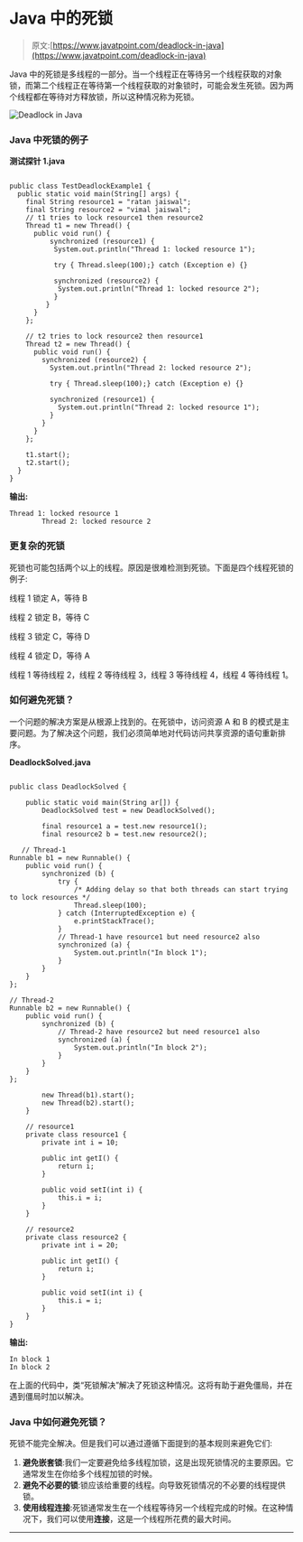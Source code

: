 # Java 中的死锁

> 原文:[https://www.javatpoint.com/deadlock-in-java](https://www.javatpoint.com/deadlock-in-java)

Java 中的死锁是多线程的一部分。当一个线程正在等待另一个线程获取的对象锁，而第二个线程正在等待第一个线程获取的对象锁时，可能会发生死锁。因为两个线程都在等待对方释放锁，所以这种情况称为死锁。

![Deadlock in Java](../Images/e8903bdad6c389f780cd2a2126fa9654.png)

### Java 中死锁的例子

**测试探针 1.java**

```

public class TestDeadlockExample1 {
  public static void main(String[] args) {
    final String resource1 = "ratan jaiswal";
    final String resource2 = "vimal jaiswal";
    // t1 tries to lock resource1 then resource2
    Thread t1 = new Thread() {
      public void run() {
          synchronized (resource1) {
           System.out.println("Thread 1: locked resource 1");

           try { Thread.sleep(100);} catch (Exception e) {}

           synchronized (resource2) {
            System.out.println("Thread 1: locked resource 2");
           }
         }
      }
    };

    // t2 tries to lock resource2 then resource1
    Thread t2 = new Thread() {
      public void run() {
        synchronized (resource2) {
          System.out.println("Thread 2: locked resource 2");

          try { Thread.sleep(100);} catch (Exception e) {}

          synchronized (resource1) {
            System.out.println("Thread 2: locked resource 1");
          }
        }
      }
    };

    t1.start();
    t2.start();
  }
}     

```

**输出:**

```
Thread 1: locked resource 1
        Thread 2: locked resource 2

```

### 更复杂的死锁

死锁也可能包括两个以上的线程。原因是很难检测到死锁。下面是四个线程死锁的例子:

线程 1 锁定 A，等待 B

线程 2 锁定 B，等待 C

线程 3 锁定 C，等待 D

线程 4 锁定 D，等待 A

线程 1 等待线程 2，线程 2 等待线程 3，线程 3 等待线程 4，线程 4 等待线程 1。

### 如何避免死锁？

一个问题的解决方案是从根源上找到的。在死锁中，访问资源 A 和 B 的模式是主要问题。为了解决这个问题，我们必须简单地对代码访问共享资源的语句重新排序。

**DeadlockSolved.java**

```

public class DeadlockSolved {

    public static void main(String ar[]) {
        DeadlockSolved test = new DeadlockSolved();

        final resource1 a = test.new resource1();
        final resource2 b = test.new resource2();

   // Thread-1
Runnable b1 = new Runnable() {
    public void run() {
        synchronized (b) {
            try {
                /* Adding delay so that both threads can start trying to lock resources */
                Thread.sleep(100);
            } catch (InterruptedException e) {
                e.printStackTrace();
            }
            // Thread-1 have resource1 but need resource2 also
            synchronized (a) {
                System.out.println("In block 1");
            }
        }
    }
};

// Thread-2
Runnable b2 = new Runnable() {
    public void run() {
        synchronized (b) {
            // Thread-2 have resource2 but need resource1 also
            synchronized (a) {
                System.out.println("In block 2");
            }
        }
    }
};

        new Thread(b1).start();
        new Thread(b2).start();
    }

    // resource1
    private class resource1 {
        private int i = 10;

        public int getI() {
            return i;
        }

        public void setI(int i) {
            this.i = i;
        }
    }

    // resource2
    private class resource2 {
        private int i = 20;

        public int getI() {
            return i;
        }

        public void setI(int i) {
            this.i = i;
        }
    }
}

```

**输出:**

```
In block 1
In block 2

```

在上面的代码中，类“死锁解决”解决了死锁这种情况。这将有助于避免僵局，并在遇到僵局时加以解决。

### Java 中如何避免死锁？

死锁不能完全解决。但是我们可以通过遵循下面提到的基本规则来避免它们:

1.  **避免嵌套锁**:我们一定要避免给多线程加锁，这是出现死锁情况的主要原因。它通常发生在你给多个线程加锁的时候。
2.  **避免不必要的锁**:锁应该给重要的线程。向导致死锁情况的不必要的线程提供锁。
3.  **使用线程连接**:死锁通常发生在一个线程等待另一个线程完成的时候。在这种情况下，我们可以使用**连接**，这是一个线程所花费的最大时间。

* * *